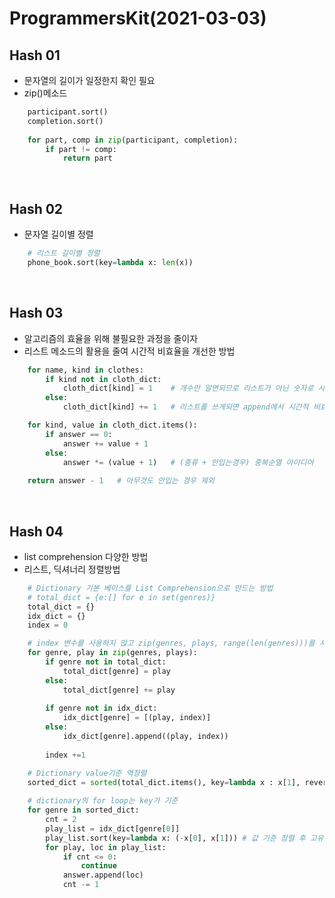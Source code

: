 # ProgrammersKit(2021-03-03)

## Hash 01
- 문자열의 길이가 일정한지 확인 필요
- zip()메소드
```python
    participant.sort()
    completion.sort()
    
    for part, comp in zip(participant, completion):
        if part != comp:
            return part
```

<br>

## Hash 02
- 문자열 길이별 정렬
```python
    # 리스트 길이별 정렬
    phone_book.sort(key=lambda x: len(x))
```

<br>

## Hash 03
- 알고리즘의 효율을 위해 불필요한 과정을 줄이자
- 리스트 메소드의 활용을 줄여 시간적 비효율을 개선한 방법

``` python
    for name, kind in clothes:
        if kind not in cloth_dict:
            cloth_dict[kind] = 1    # 개수만 알면되므로 리스트가 아닌 숫자로 사용
        else:
            cloth_dict[kind] += 1   # 리스트를 쓰게되면 append에서 시간적 비효율
```

```python
    for kind, value in cloth_dict.items():
        if answer == 0:
            answer += value + 1
        else:
            answer *= (value + 1)   # (종류 + 안입는경우) 중복순열 아이디어
    
    return answer - 1   # 아무것도 안입는 경우 제외
```

<br>

## Hash 04
- list comprehension 다양한 방법
- 리스트, 딕셔너리 정렬방법

```python
    # Dictionary 기본 베이스를 List Comprehension으로 만드는 방법
    # total_dict = {e:[] for e in set(genres)}
    total_dict = {}
    idx_dict = {}
    index = 0
```

```python
    # index 변수를 사용하지 않고 zip(genres, plays, range(len(genres)))를 사용하면 더 편하다
    for genre, play in zip(genres, plays):
        if genre not in total_dict:
            total_dict[genre] = play
        else:
            total_dict[genre] += play
        
        if genre not in idx_dict:
            idx_dict[genre] = [(play, index)]
        else:
            idx_dict[genre].append((play, index))
        
        index +=1
```

```python
    # Dictionary value기준 역정렬
    sorted_dict = sorted(total_dict.items(), key=lambda x : x[1], reverse=True) 
    
    # dictionary의 for loop는 key가 기준
    for genre in sorted_dict:
        cnt = 2
        play_list = idx_dict[genre[0]]
        play_list.sort(key=lambda x: (-x[0], x[1])) # 값 기준 정렬 후 고유 번호가 낮게 나오도록 재정렬
        for play, loc in play_list:
            if cnt <= 0:
                continue
            answer.append(loc)
            cnt -= 1
```
